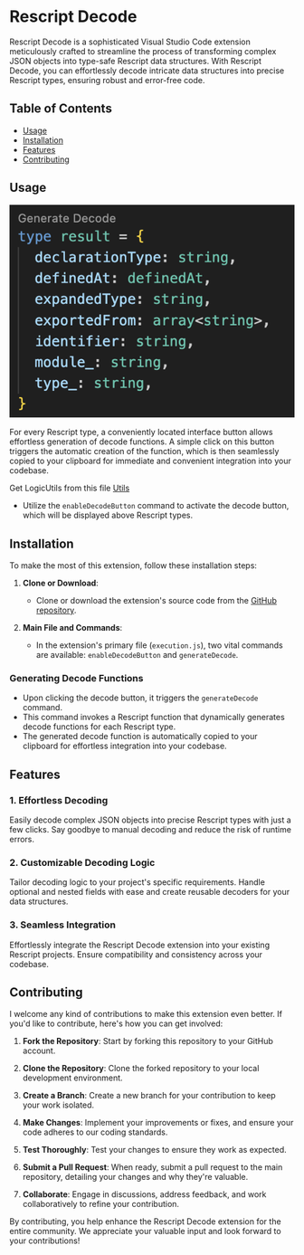 # Rescript Decode

Rescript Decode is a sophisticated Visual Studio Code extension meticulously crafted to streamline the process of transforming complex JSON objects into type-safe Rescript data structures. With Rescript Decode, you can effortlessly decode intricate data structures into precise Rescript types, ensuring robust and error-free code.

## Table of Contents


- [Usage](#usage)
- [Installation](#installation)
- [Features](#features)
- [Contributing](#contributing)


## Usage

![Alt Text](./rescript-decode.png)

For every Rescript type, a conveniently located interface button allows effortless generation of decode functions. A simple click on this button triggers the automatic creation of the function, which is then seamlessly copied to your clipboard for immediate and convenient integration into your codebase.

Get LogicUtils from this file [Utils](https://github.com/dilanbopanna/rescript-decode-vscode/blob/main/src/Utils/LogicUtils.res)

- Utilize the `enableDecodeButton` command to activate the decode button, which will be displayed above Rescript types.

## Installation

To make the most of this extension, follow these installation steps:

1. **Clone or Download**:
   - Clone or download the extension's source code from the [GitHub repository](https://github.com/dilanbopanna/rescript-decode-vscode).

2. **Main File and Commands**:
   - In the extension's primary file (`execution.js`), two vital commands are available: `enableDecodeButton` and `generateDecode`.
### Generating Decode Functions

- Upon clicking the decode button, it triggers the `generateDecode` command.
- This command invokes a Rescript function that dynamically generates decode functions for each Rescript type.
- The generated decode function is automatically copied to your clipboard for effortless integration into your codebase.

## Features

### 1. **Effortless Decoding**

Easily decode complex JSON objects into precise Rescript types with just a few clicks. Say goodbye to manual decoding and reduce the risk of runtime errors.

### 2. **Customizable Decoding Logic**

Tailor decoding logic to your project's specific requirements. Handle optional and nested fields with ease and create reusable decoders for your data structures.

### 3. **Seamless Integration**

Effortlessly integrate the Rescript Decode extension into your existing Rescript projects. Ensure compatibility and consistency across your codebase.

## Contributing

I welcome any kind of contributions to make this extension even better. If you'd like to contribute, here's how you can get involved:

1. **Fork the Repository**: Start by forking this repository to your GitHub account.

2. **Clone the Repository**: Clone the forked repository to your local development environment.

3. **Create a Branch**: Create a new branch for your contribution to keep your work isolated.

4. **Make Changes**: Implement your improvements or fixes, and ensure your code adheres to our coding standards.

5. **Test Thoroughly**: Test your changes to ensure they work as expected.

6. **Submit a Pull Request**: When ready, submit a pull request to the main repository, detailing your changes and why they're valuable.

7. **Collaborate**: Engage in discussions, address feedback, and work collaboratively to refine your contribution.

By contributing, you help enhance the Rescript Decode extension for the entire community. We appreciate your valuable input and look forward to your contributions!


